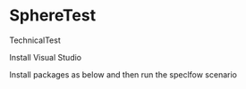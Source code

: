 # SphereTest
TechnicalTest

Install Visual Studio

Install packages as below and then run the speclfow scenario

<packages>
  <package id="BoDi" version="1.4.1" targetFramework="net461" />
  <package id="FluentAssertions" version="5.6.0" targetFramework="net461" />
  <package id="Gherkin" version="6.0.0" targetFramework="net461" />
  <package id="Microsoft.AspNet.WebApi.Client" version="5.2.7" targetFramework="net461" />
  <package id="Microsoft.CodeCoverage" version="16.0.1" targetFramework="net461" />
  <package id="Microsoft.NET.Test.Sdk" version="16.0.1" targetFramework="net461" />
  <package id="Microsoft.TestPlatform.TestHost" version="16.0.1" targetFramework="net461" />
  <package id="Newtonsoft.Json" version="12.0.2" targetFramework="net461" />
  <package id="NUnit3TestAdapter" version="3.13.0" targetFramework="net461" />
  <package id="RestSharp" version="106.6.9" targetFramework="net461" />
  <package id="Selenium.WebDriver" version="3.141.0" targetFramework="net461" />
  <package id="SpecFlow" version="3.0.220" targetFramework="net461" />
  <package id="SpecFlow.Tools.MsBuild.Generation" version="3.0.220" targetFramework="net461" />
  <package id="SpecRun.Runner" version="3.0.352" targetFramework="net461" />
  <package id="SpecRun.SpecFlow" version="3.0.352" targetFramework="net461" />
  <package id="SpecRun.SpecFlow.3-0-0" version="3.0.352" targetFramework="net461" />
  <package id="System.Reflection.Emit" version="4.3.0" targetFramework="net461" />
  <package id="System.Reflection.Emit.Lightweight" version="4.3.0" targetFramework="net461" />
  <package id="System.Threading.Tasks.Extensions" version="4.4.0" targetFramework="net461" />
  <package id="System.ValueTuple" version="4.5.0" targetFramework="net461" />
  <package id="Utf8Json" version="1.3.7" targetFramework="net461" />
  <package id="xunit" version="2.4.1" targetFramework="net461" />
  <package id="xunit.abstractions" version="2.0.3" targetFramework="net461" />
  <package id="xunit.analyzers" version="0.10.0" targetFramework="net461" />
  <package id="xunit.assert" version="2.4.1" targetFramework="net461" />
  <package id="xunit.core" version="2.4.1" targetFramework="net461" />
  <package id="xunit.extensibility.core" version="2.4.1" targetFramework="net461" />
  <package id="xunit.extensibility.execution" version="2.4.1" targetFramework="net461" />
</packages>
